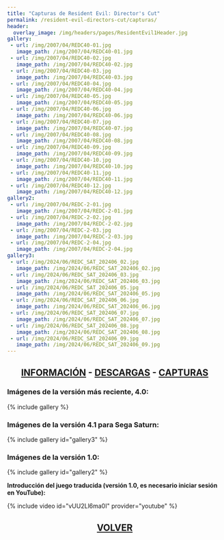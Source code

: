 ```yaml
---
title: "Capturas de Resident Evil: Director's Cut"
permalink: /resident-evil-directors-cut/capturas/
header:
  overlay_image: /img/headers/pages/ResidentEvil1Header.jpg
gallery:
 - url: /img/2007/04/REDC40-01.jpg
   image_path: /img/2007/04/REDC40-01.jpg
 - url: /img/2007/04/REDC40-02.jpg
   image_path: /img/2007/04/REDC40-02.jpg
 - url: /img/2007/04/REDC40-03.jpg
   image_path: /img/2007/04/REDC40-03.jpg
 - url: /img/2007/04/REDC40-04.jpg
   image_path: /img/2007/04/REDC40-04.jpg
 - url: /img/2007/04/REDC40-05.jpg
   image_path: /img/2007/04/REDC40-05.jpg
 - url: /img/2007/04/REDC40-06.jpg
   image_path: /img/2007/04/REDC40-06.jpg
 - url: /img/2007/04/REDC40-07.jpg
   image_path: /img/2007/04/REDC40-07.jpg
 - url: /img/2007/04/REDC40-08.jpg
   image_path: /img/2007/04/REDC40-08.jpg
 - url: /img/2007/04/REDC40-09.jpg
   image_path: /img/2007/04/REDC40-09.jpg
 - url: /img/2007/04/REDC40-10.jpg
   image_path: /img/2007/04/REDC40-10.jpg
 - url: /img/2007/04/REDC40-11.jpg
   image_path: /img/2007/04/REDC40-11.jpg
 - url: /img/2007/04/REDC40-12.jpg
   image_path: /img/2007/04/REDC40-12.jpg
gallery2:
 - url: /img/2007/04/REDC-2-01.jpg
   image_path: /img/2007/04/REDC-2-01.jpg
 - url: /img/2007/04/REDC-2-02.jpg
   image_path: /img/2007/04/REDC-2-02.jpg
 - url: /img/2007/04/REDC-2-03.jpg
   image_path: /img/2007/04/REDC-2-03.jpg
 - url: /img/2007/04/REDC-2-04.jpg
   image_path: /img/2007/04/REDC-2-04.jpg
gallery3:
 - url: /img/2024/06/REDC_SAT_202406_02.jpg
   image_path: /img/2024/06/REDC_SAT_202406_02.jpg
 - url: /img/2024/06/REDC_SAT_202406_03.jpg
   image_path: /img/2024/06/REDC_SAT_202406_03.jpg
 - url: /img/2024/06/REDC_SAT_202406_05.jpg
   image_path: /img/2024/06/REDC_SAT_202406_05.jpg
 - url: /img/2024/06/REDC_SAT_202406_06.jpg
   image_path: /img/2024/06/REDC_SAT_202406_06.jpg
 - url: /img/2024/06/REDC_SAT_202406_07.jpg
   image_path: /img/2024/06/REDC_SAT_202406_07.jpg
 - url: /img/2024/06/REDC_SAT_202406_08.jpg
   image_path: /img/2024/06/REDC_SAT_202406_08.jpg
 - url: /img/2024/06/REDC_SAT_202406_09.jpg
   image_path: /img/2024/06/REDC_SAT_202406_09.jpg
---
```

<h2 style="text-align: center;"><strong><a href="/resident-evil-directors-cut/informacion/">INFORMACIÓN</a> - <a href="/resident-evil-directors-cut/descargar/">DESCARGAS</a> - <a href="/resident-evil-directors-cut/capturas/">CAPTURAS</a></strong></h2>

### Imágenes de la versión más reciente, 4.0:

{% include gallery %}

### Imágenes de la versión 4.1 para Sega Saturn:

{% include gallery id="gallery3" %}

### Imágenes de la versión 1.0:

{% include gallery id="gallery2" %}

**Introducción del juego traducida (versión 1.0, es necesario iniciar sesión en YouTube):**

{% include video id="vUU2Ll6ma0I" provider="youtube" %}

<h2 style="text-align: center;"><a href="/resident-evil-directors-cut/"><strong>VOLVER</strong></a></h2>


